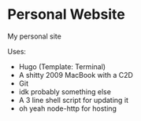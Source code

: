 # Personal Website
My personal site  

Uses:
* Hugo (Template: Terminal)
* A shitty 2009 MacBook with a C2D
* Git
* idk probably something else
* A 3 line shell script for updating it
* oh yeah node-http for hosting